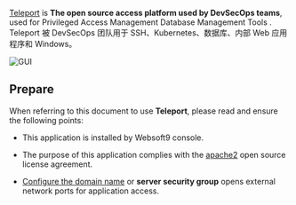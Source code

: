 [Teleport](https://goteleport.com/) is **The open source access platform used by DevSecOps teams**, used for Privileged Access Management Database Management Tools . Teleport 被 DevSecOps 团队用于 SSH、Kubernetes、数据库、内部 Web 应用程序和 Windows。


![GUI](https://libs.websoft9.com/Websoft9/DocsPicture/zh/teleport/teleport-gui-websoft9.png)


## Prepare

When referring to this document to use **Teleport**, please read and ensure the following points:

- This application is installed by Websoft9 console.

- The purpose of this application complies with the [apache2](https://opensource.org/licenses/Apache-2.0) open source license agreement.

- [Configure the domain name](./domain-set) or **server security group** opens external network ports for application access.